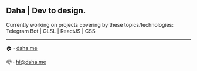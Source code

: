 ## Daha | Dev to design.

Currently working on projects covering by these topics/technologies:
Telegram Bot | GLSL | ReactJS | CSS

---

🏠️ · [daha.me](https://daha.me)

📪️ · hi@daha.me
